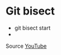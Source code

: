 # Git bisect
- git bisect start
- 



Source [YouTube](https://www.youtube.com/watch?v=D7JJnLFOn4A&t=6s)